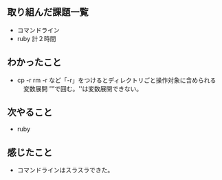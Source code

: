 ## 取り組んだ課題一覧
  - コマンドライン
  - ruby
    計２時間
## わかったこと
  - cp -r  rm -r など「-r」をつけるとディレクトリごと操作対象に含められる
  　変数展開 ””で囲む。''は変数展開できない。
## 次やること
  - ruby
## 感じたこと
- コマンドラインはスラスラできた。
